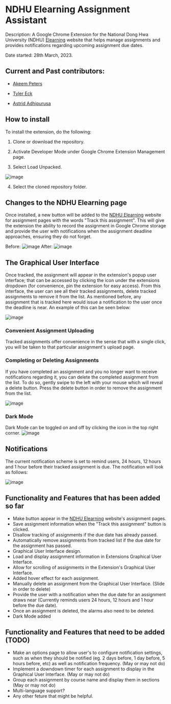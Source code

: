 # NDHU Elearning Assignment Assistant
Description: A Google Chrome Extension for the National Dong Hwa University (NDHU) [Elearning](http://www.elearn.ndhu.edu.tw/moodle/index.php?lang=en_utf8) website that helps manage assignments and provides notifications regarding upcoming assignment due dates.

Date started: 28th March, 2023.

## Current and Past contributors:
- [Akeem Peters](https://github.com/Ake3m)

- [Tyler Eck](https://github.com/Tylereck81)

- [Astrid Adhipurusa](https://github.com/scarstreet)

## How to install
To install the extension, do the following: 

1. Clone or download the repository.

2. Activate Developer Mode under Google Chrome Extension Management page.

3. Select Load Unpacked.

![image](https://user-images.githubusercontent.com/25711110/228929810-5f1ead29-951d-443c-bd16-7b0b5ecb5c7d.png)

4. Select the cloned repository folder.

## Changes to the NDHU Elearning page

Once installed, a new button will be added to the [NDHU Elearning](http://www.elearn.ndhu.edu.tw/moodle/index.php?lang=en_utf8) website for assignment pages with the words "Track this assignment". This will give the extension the ability to record the assignment in Google Chrome storage and provide the user with notifications when the assignment deadline approaches, ensuring they do not forget.

Before:
![image](https://user-images.githubusercontent.com/25711110/229331704-732849f1-545c-4e39-a056-af1a914d0807.png)
After:
![image](https://user-images.githubusercontent.com/25711110/228928754-e535891d-985a-4f19-9a26-582bc8869c50.png)

## The Graphical User Interface
Once tracked, the assignment will appear in the extension's popup user interface; that can be accessed by clicking the icon under the extensions dropdown (for convenience, pin the extension for easy access). From this interface, the user can see all their tracked assignments, delete tracked assignments to remove it from the list. As mentioned before, any assignment that is tracked here would issue a notification to the user once the deadline is near. 
An example of this can be seen below:

![image](https://user-images.githubusercontent.com/25711110/229470329-cf673fa8-01a2-4c21-a41e-bbc6e20ffc9b.png)

### Convenient Assignment Uploading
Tracked assignments offer convenience in the sense that with a single click, you will be taken to that particular assignment's upload page.

### Completing or Deleting Assignments
If you have completed an assignment and you no longer want to receive notifications regarding it, you can delete the completed assignment from the list. To do so, gently swipe to the left with your mouse which will reveal a delete button. Press the delete button in order to remove the assignment from the list. 

![image](https://user-images.githubusercontent.com/25711110/229470567-ce1f7a89-5efb-417a-ab09-ff875c76e588.png)

### Dark Mode
Dark Mode can be toggled on and off by clicking the icon in the top right corner.
![image](https://user-images.githubusercontent.com/25711110/229975925-c0bc131d-918e-4d45-80eb-89b02ce4029d.png)



## Notifications
The current notification scheme is set to remind users, 24 hours, 12 hours and 1 hour before their tracked assignment is due. The notification will look as follows:

![image](https://user-images.githubusercontent.com/25711110/229331506-0ebf5a33-301e-4d15-bc94-a3b279b5a47a.png)

## Functionality and Features that has been added so far
- Make button appear in the [NDHU Elearning](http://www.elearn.ndhu.edu.tw/moodle/index.php?lang=en_utf8) website's assignment pages.
- Save assignment information when the "Track this assignment" button is clicked. 
- Disallow tracking of assignments if the due date has already passed.
- Automatically remove assignments from tracked list if the due date for the assignment has passed.
- Graphical User Interface design.
- Load and display assignment information in Extensions Graphical User Interface.
- Allow for scrolling of assignments in the Extension's Graphical User Interface.
- Added hover effect for each assignment.
- Manually delete an assignment from the Graphical User Interface. (Slide in order to delete)
- Provide the user with a notification when the due date for an assignment draws near (Currently reminds users 24 hours, 12 hours and 1 hour before the due date).
- Once an assignment is deleted, the alarms also need to be deleted.
- Dark Mode added
## Functionality and Features that need to be added (TODO)
- Make an options page to allow user's to configure notification settings, such as when they should be notified (eg. 2 days before, 1 day before, 5 hours before, etc) as well as notification frequency. (May or may not do)
- Implement a downdown timer for each assignment to display in the Graphical User Interface. (May or may not do)
- Group each assignment by course name and display them in sections (May or may not do)
- Multi-language support?
- Any other feture that might be helpful. 
